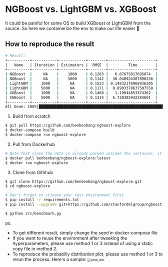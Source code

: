 # NGBoost vs. LightGBM vs. XGBoost

It could be painful for some OS to build XGBoost or LightGBM from the source. So here we containerize the env to make our life easier 🙂



## How to reproduce the result

```bash
# Result:
+----------+-----------+------------+--------+---------------------+
|   Name   | Iteration | Estimators |  RMSE  |         Time        |
+----------+-----------+------------+--------+---------------------+
| NGBoost  |     NA    |    1000    | 0.1203 |   6.07675017695874  |
| NGBoost  |     NA    |    5000    | 0.1142 |  30.040924307890236 |
| LightGBM |    1000   |     NA     | 0.1523 | 0.14832178968936205 |
| LightGBM |    5000   |     NA     | 0.1171 |  0.6903378637507558 |
| XGBoost  |    1000   |     NA     | 0.1468 |   1.19044853374362  |
| XGBoost  |    5000   |     NA     | 0.1314 |  6.730385942384601  |
+----------+-----------+------------+--------+---------------------+
All Done: 100%|████████████████████████████████████████████████████████████████████████████████| 8/8 [01:08<00:00,  9.85s/it]
```

1. Build from scratch

```bash
$ git pull https://github.com/benbenbang:ngboost-explore
$ docker-compose build
$ docker-compose run ngboost-explore
```

2. Pull from Dockerhub

```bash
# Note that since the data is already packed insided the container, it takes around 1.1 GB
$ docker pull benbenbang/ngboost-explore:latest
$ docker run ngboost-explore
```

3. Clone from Githhub

```bash
$ git clone https://github.com/benbenbang/ngboost-explore.git
$ cd ngboost-explore

# Don't forget to ctivate your test environment first
$ pip install -r requirements.txt
$ pip install --upgrade git+https://github.com/stanfordmlgroup/ngboost.git

$ python src/benchmark.py
```

ps. 
- To get different result, simply change the seed in docker-compose file
- If you want to reuse the environment after tweeking the hyperparameters, please use method 1 or 3 instead of using a static copy file in method 2.
- To reproduce the probabiliy distribution plot, please use method 1 or 3 to rerun the process. Here's a sample:
  <img src="https://d.pr/i/5ijtf5.png" alt="prob_dist" style="zoom:70%;" />

